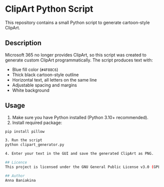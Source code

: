 # ClipArt Python Script

This repository contains a small Python script to generate cartoon-style ClipArt.  

## Description

Microsoft 365 no longer provides ClipArt, so this script was created to generate custom ClipArt programmatically. The script produces text with:

- Blue fill color (`#4F88C6`)
- Thick black cartoon-style outline
- Horizontal text, all letters on the same line
- Adjustable spacing and margins
- White background

## Usage

1. Make sure you have Python installed (Python 3.10+ recommended).  
2. Install required package:

```bash
pip install pillow

3. Run the script
python clipart_generator.py

4. Enter your text in the GUI and save the generated ClipArt as PNG.

## Licence
This project is licensed under the GNU General Public License v3.0 (GPL-3.0).

## Author
Anna Baniakina